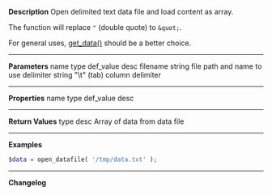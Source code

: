 **Description**
Open delimited text data file and load content as array.

The function will replace `"` (double quote) to `&quot;`.

For general uses, [get_data()](#get_data) should be a better choice.

--------
**Parameters**
name	type	def_value	desc
filename	string		file path and name to use
delimiter	string	"\\t" (tab)	column delimiter

--------
**Properties**
name	type	def_value	desc


--------
**Return Values**
type	desc
Array	of data from data file

--------
**Examples**

```php
$data = open_datafile( '/tmp/data.txt' );
```

--------
**Changelog**

